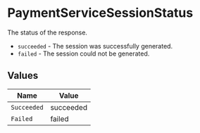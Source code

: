 # PaymentServiceSessionStatus

The status of the response.

- `succeeded` - The session was successfully generated.
- `failed` - The session could not be generated.


## Values

| Name        | Value       |
| ----------- | ----------- |
| `Succeeded` | succeeded   |
| `Failed`    | failed      |